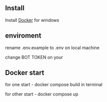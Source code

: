 ## Install
Install [Docker](https://www.docker.com/products/docker-desktop/) for windows


## enviroment
rename .env.example to .env on local machine

change BOT TOKEN on your

## Docker start
for one start - docker compose build in terminal

for other start - docker compose up

